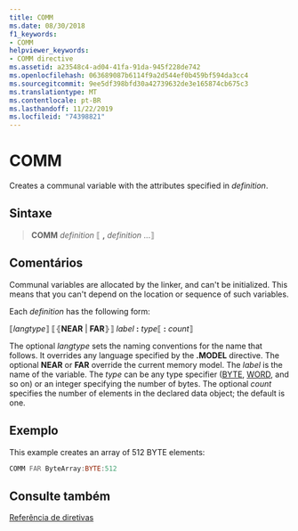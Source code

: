 ```yaml
---
title: COMM
ms.date: 08/30/2018
f1_keywords:
- COMM
helpviewer_keywords:
- COMM directive
ms.assetid: a23548c4-ad04-41fa-91da-945f228de742
ms.openlocfilehash: 063689087b6114f9a2d544ef0b459bf594da3cc4
ms.sourcegitcommit: 9ee5df398bfd30a42739632de3e165874cb675c3
ms.translationtype: MT
ms.contentlocale: pt-BR
ms.lasthandoff: 11/22/2019
ms.locfileid: "74398821"
---
```

# <a name="comm"></a>COMM

Creates a communal variable with the attributes specified in *definition*.

## <a name="syntax"></a>Sintaxe

> **COMM** *definition* ⟦ __,__ *definition* ...⟧

## <a name="remarks"></a>Comentários

Communal variables are allocated by the linker, and can't be initialized. This means that you can't depend on the location or sequence of such variables.

Each *definition* has the following form:

⟦*langtype*⟧ ⟦⦃**NEAR** &#124; **FAR**⦄⟧ _label_ **:** _type_⟦ **:** _count_⟧

The optional *langtype* sets the naming conventions for the name that follows. It overrides any language specified by the **.MODEL** directive. The optional **NEAR** or **FAR** override the current memory model. The *label* is the name of the variable. The *type* can be any type specifier ([BYTE](../../assembler/masm/byte-masm.md), [WORD](../../assembler/masm/word.md), and so on) or an integer specifying the number of bytes. The optional *count* specifies the number of elements in the declared data object; the default is one.

## <a name="example"></a>Exemplo

This example creates an array of 512 BYTE elements:

```asm
COMM FAR ByteArray:BYTE:512
```

## <a name="see-also"></a>Consulte também

[Referência de diretivas](../../assembler/masm/directives-reference.md)
